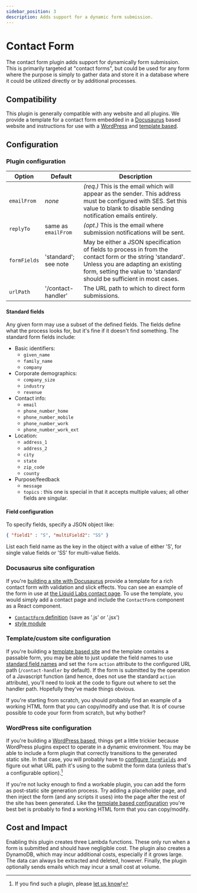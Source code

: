 ```yaml
---
sidebar_position: 3
description: Adds support for a dynamic form submission.
---
```

# Contact Form

The contact form plugin adds support for dynamically form submission. This is primarily targeted at "contact forms", but could be used for any form where the purpose is simply to gather data and store it in a database where it could be utilized directly or by additional processes.

## Compatibility

This plugin is generally compatible with any website and all plugins. We provide a template for a contact form embedded in a [Docusaurus](#docusaurus-site-configuration) based website and instructions for use with a [WordPress](#wordpress-site-configuration) and [template based](#template-site-configuration). 

## Configuration

### Plugin configuration

| Option | Default | Description |
|----|---| -|
|`emailFrom`|_none_|_(req.)_ This is the email which will appear as the sender. This address must be configured with SES. Set this value to blank to disable sending notification emails entirely.|
|`replyTo`|same as `emailFrom`|_(opt.)_ This is the email where submission notifications will be sent.
|`formFields`|'standard'; see note|May be either a JSON specification of fields to process in from the contact form or the string 'standard'. Unless you are adapting an existing form, setting the value to 'standard' should be sufficient in most cases.|
|`urlPath`|'/contact-handler'|The URL path to which to direct form submissions.|

#### Standard fields

Any given form may use a subset of the defined fields. The fields define what the process looks for, but it's fine if it doesn't find something. The standard form fields include:

- Basic identifiers:
  - `given_name`
  - `family_name`
  - `company`
- Corporate demographics:
  - `company_size`
  - `industry`
  - `revenue`
- Contact info:
  - `email`
  - `phone_number_home`
  - `phone_number_mobile`
  - `phone_number_work`
  - `phone_number_work_ext`
- Location:
  - `address_1`
  - `address_2`
  - `city`
  - `state`
  - `zip_code`
  - `county`
- Purpose/feedback
  - `message`
  - `topics` : this one is special in that it accepts multiple values; all other fields are singular.

#### Field configuration

To specify fields, specify a JSON object like:

```json
{ "field1" : "S", "multiField2": "SS" }
```

List each field name as the key in the object with a value of either 'S', for single value fields or 'SS' for multi-value fields.

### Docusaurus site configuration

If you're [building a site with Docusaurus](/docs/user-guides/website-development/build-with-docusaurus) provide a template for a rich contact form with validation and slick effects. You can see an example of the form in use at [the Liquid Labs contact page](https://liquid-labs.com/contact). To use the template, you would simply add a contact page and include the `ContactForm` component as a React component.

- [`ContactForm` definition](/code/contact-form-template/index.js.txt) (save as '.js' or '.jsx')
- [style module](/code/contact-form-template/styles.module.css)

### Template/custom site configuration

If you're building a [template based site](/docs/user-guides/website-development/build-with-a-template) and the template contains a passable form, you may be able to just update the field names to use [standard field names](#standard-fields) and set the `form` `action` attribute to the configured URL path (`/contact-handler` by default). If the form is submitted by the operation of a Javascript function (and hence, does not use the standard `action` attribute), you'll need to look at the code to figure out where to set the handler path. Hopefully they've made things obvious.

If you're starting from scratch, you should probably find an example of a working HTML form that you can copy/modify and use that. It is of course possible to code your form from scratch, but why bother?

### WordPress site configuration

If you're building a [WordPress based](/docs/user-guides/website-development/build-with-wordpress), things get a little trickier because WordPress plugins expect to operate in a dynamic environment. You may be able to include a form plugin that correctly transitions to the generated static site. In that case, you will probably have to [configure `formFields`](#field-configuration) and figure out what URL path it's using to the submit the form data (unless that's a configurable option).[^1]

[^1]: If you find such a plugin, please [let us know](https://liquid-labs/contact)!

If you're not lucky enough to find a workable plugin, you can add the form as post-static site generation process. Try adding a placeholder page, and then inject the form (and any scripts it uses) into the page after the rest of the site has been generated. Like the [template based configuration](#templatecustom-site-configuration) you're best bet is probably to find a working HTML form that you can copy/modify.

## Cost and Impact

Enabling this plugin creates three Lambda functions. These only run when a form is submitted and should have negligible cost. The plugin also creates a DynamoDB, which may incur additional costs, especially if it grows large. The data can always be extracted and deleted, however. Finally, the plugin optionally sends emails which may incur a small cost at volume.